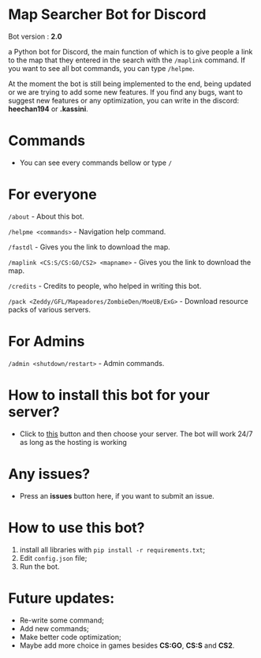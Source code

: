 # Map Searcher Bot for Discord

Bot version : **2.0**

a Python bot for Discord, the main function of which is to give people a link to the map that they entered in the search with the `/maplink` command. If you want to see all bot commands, you can type `/helpme`.

At the moment the bot is still being implemented to the end, being updated or we are trying to add some new features. If you find any bugs, want to suggest new features or any optimization, you can write in the discord: **heechan194** or **.kassini**.


# Commands

- You can see every commands bellow or type `/`

# For everyone

`/about` - About this bot.

`/helpme <commands>` - Navigation help command.

`/fastdl` - Gives you the link to download the map.

`/maplink <CS:S/CS:GO/CS2> <mapname>` - Gives you the link to download the map.

`/credits` - Credits to people, who helped in writing this bot.

`/pack <Zeddy/GFL/Mapeadores/ZombieDen/MoeUB/ExG>` - Download resource packs of various servers.

# For Admins

`/admin <shutdown/restart>` - Admin commands.


# How to install this bot for your server?

- Click to [this](https://discord.com/api/oauth2/authorize?client_id=1122605455194193931&permissions=277025396736&scope=applications.commands%20) button and then choose your server. The bot will work 24/7 as long as the hosting is working


# Any issues?

- Press an **issues** button here, if you want to submit an issue.


# How to use this bot?

1. install all libraries with `pip install -r requirements.txt`;
2. Edit `config.json` file;
3. Run the bot.


# Future updates:
- Re-write some command;
- Add new commands;
- Make better code optimization;
- Maybe add more choice in games besides **CS:GO**, **CS:S** and **CS2**.
